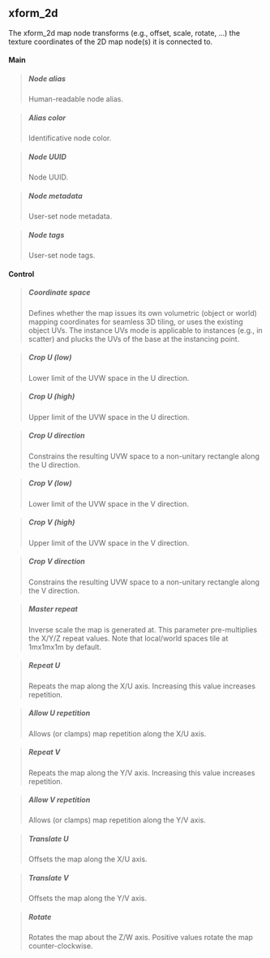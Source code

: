 ## **xform_2d**

The xform_2d map node transforms (e.g., offset, scale, rotate, ...) the texture coordinates of the 2D map node(s) it is connected to.
#### Main

> ##### Node alias
> Human-readable node alias.

> ##### Alias color
> Identificative node color.

> ##### Node UUID
> Node UUID.

> ##### Node metadata
> User-set node metadata.

> ##### Node tags
> User-set node tags.

#### Control

> ##### Coordinate space
> Defines whether the map issues its own volumetric (object or world) mapping coordinates for seamless 3D tiling, or uses the existing object UVs. The instance UVs mode is applicable to instances (e.g., in scatter) and plucks the UVs of the base at the instancing point.

> ##### Crop U (low)
> Lower limit of the UVW space in the U direction.

> ##### Crop U (high)
> Upper limit of the UVW space in the U direction.

> ##### Crop U direction
> Constrains the resulting UVW space to a non-unitary rectangle along the U direction.

> ##### Crop V (low)
> Lower limit of the UVW space in the V direction.

> ##### Crop V (high)
> Upper limit of the UVW space in the V direction.

> ##### Crop V direction
> Constrains the resulting UVW space to a non-unitary rectangle along the V direction.

> ##### Master repeat
> Inverse scale the map is generated at. This parameter pre-multiplies the X/Y/Z repeat values. Note that local/world spaces tile at 1mx1mx1m by default.

> ##### Repeat U
> Repeats the map along the X/U axis. Increasing this value increases repetition.

> ##### Allow U repetition
> Allows (or clamps) map repetition along the X/U axis.

> ##### Repeat V
> Repeats the map along the Y/V axis. Increasing this value increases repetition.

> ##### Allow V repetition
> Allows (or clamps) map repetition along the Y/V axis.

> ##### Translate U
> Offsets the map along the X/U axis.

> ##### Translate V
> Offsets the map along the Y/V axis.

> ##### Rotate
> Rotates the map about the Z/W axis. Positive values rotate the map counter-clockwise.

